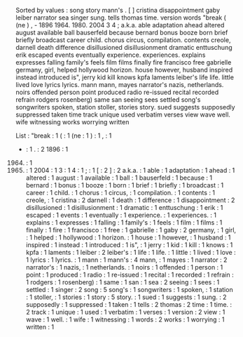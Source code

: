 Sorted by values :
song story mann's . [ ] cristina disappointment gaby leiber narrator sea singer sung. tells thomas time. version words "break ( (ne ) , - 1896 1964. 1980. 2004 3 4 ; a.k.a. able adaptation ahead altered august available ball bauserfeld because bernard bonus booze born brief briefly broadcast career child. chorus circus, compilation. contents creole, darnell death difference disillusioned disillusionment dramatic enttuschung erik escaped events eventually experience. experiences. explains expresses falling family's feels film films finally fire francisco free gabrielle germany, girl, helped hollywood horizon. house however, husband inspired instead introduced is", jerry kid kill knows kpfa laments leiber's life life. little lived love lyrics lyrics. mann mann, mayes narrator's nazis, netherlands. noirs offended person point produced radio re-issued recital recorded refrain rodgers rosenberg) same san seeing sees settled song's songwriters spoken, station stoller, stories story. sued suggests supposedly suppressed taken time track unique used verbatim verses view wave well. wife witnessing works worrying written 

List :
"break : 1
( : 1
(ne : 1
) : 1
, : 1
- : 1
. : 2
1896 : 1
1964. : 1
1980. : 1
2004 : 1
3 : 1
4 : 1
; : 1
[ : 2
] : 2
a.k.a. : 1
able : 1
adaptation : 1
ahead : 1
altered : 1
august : 1
available : 1
ball : 1
bauserfeld : 1
because : 1
bernard : 1
bonus : 1
booze : 1
born : 1
brief : 1
briefly : 1
broadcast : 1
career : 1
child. : 1
chorus : 1
circus, : 1
compilation. : 1
contents : 1
creole, : 1
cristina : 2
darnell : 1
death : 1
difference : 1
disappointment : 2
disillusioned : 1
disillusionment : 1
dramatic : 1
enttuschung : 1
erik : 1
escaped : 1
events : 1
eventually : 1
experience. : 1
experiences. : 1
explains : 1
expresses : 1
falling : 1
family's : 1
feels : 1
film : 1
films : 1
finally : 1
fire : 1
francisco : 1
free : 1
gabrielle : 1
gaby : 2
germany, : 1
girl, : 1
helped : 1
hollywood : 1
horizon. : 1
house : 1
however, : 1
husband : 1
inspired : 1
instead : 1
introduced : 1
is", : 1
jerry : 1
kid : 1
kill : 1
knows : 1
kpfa : 1
laments : 1
leiber : 2
leiber's : 1
life : 1
life. : 1
little : 1
lived : 1
love : 1
lyrics : 1
lyrics. : 1
mann : 1
mann's : 4
mann, : 1
mayes : 1
narrator : 2
narrator's : 1
nazis, : 1
netherlands. : 1
noirs : 1
offended : 1
person : 1
point : 1
produced : 1
radio : 1
re-issued : 1
recital : 1
recorded : 1
refrain : 1
rodgers : 1
rosenberg) : 1
same : 1
san : 1
sea : 2
seeing : 1
sees : 1
settled : 1
singer : 2
song : 5
song's : 1
songwriters : 1
spoken, : 1
station : 1
stoller, : 1
stories : 1
story : 5
story. : 1
sued : 1
suggests : 1
sung. : 2
supposedly : 1
suppressed : 1
taken : 1
tells : 2
thomas : 2
time : 1
time. : 2
track : 1
unique : 1
used : 1
verbatim : 1
verses : 1
version : 2
view : 1
wave : 1
well. : 1
wife : 1
witnessing : 1
words : 2
works : 1
worrying : 1
written : 1
